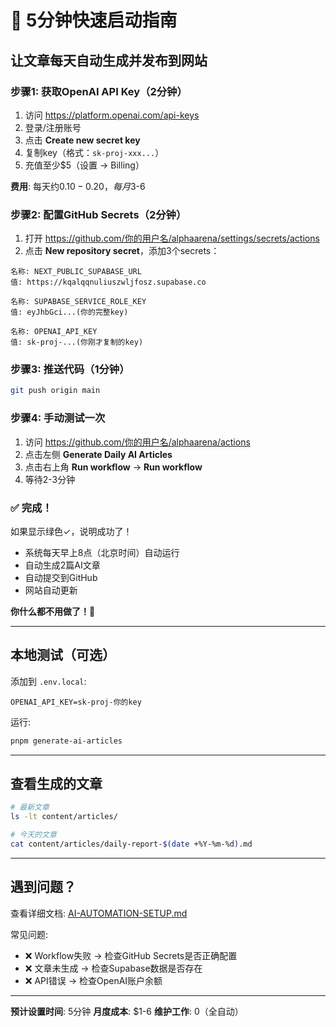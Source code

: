 # 🚀 5分钟快速启动指南

## 让文章每天自动生成并发布到网站

### 步骤1: 获取OpenAI API Key（2分钟）

1. 访问 https://platform.openai.com/api-keys
2. 登录/注册账号
3. 点击 **Create new secret key**
4. 复制key（格式：`sk-proj-xxx...`）
5. 充值至少$5（设置 → Billing）

**费用**: 每天约$0.10-0.20，每月$3-6

### 步骤2: 配置GitHub Secrets（2分钟）

1. 打开 https://github.com/你的用户名/alphaarena/settings/secrets/actions
2. 点击 **New repository secret**，添加3个secrets：

```
名称: NEXT_PUBLIC_SUPABASE_URL
值: https://kqalqqnuliuszwljfosz.supabase.co
```

```
名称: SUPABASE_SERVICE_ROLE_KEY
值: eyJhbGci...(你的完整key)
```

```
名称: OPENAI_API_KEY
值: sk-proj-...(你刚才复制的key)
```

### 步骤3: 推送代码（1分钟）

```bash
git push origin main
```

### 步骤4: 手动测试一次

1. 访问 https://github.com/你的用户名/alphaarena/actions
2. 点击左侧 **Generate Daily AI Articles**
3. 点击右上角 **Run workflow** → **Run workflow**
4. 等待2-3分钟

### ✅ 完成！

如果显示绿色✓，说明成功了！

- 系统每天早上8点（北京时间）自动运行
- 自动生成2篇AI文章
- 自动提交到GitHub
- 网站自动更新

**你什么都不用做了！🎉**

---

## 本地测试（可选）

添加到 `.env.local`:
```env
OPENAI_API_KEY=sk-proj-你的key
```

运行:
```bash
pnpm generate-ai-articles
```

---

## 查看生成的文章

```bash
# 最新文章
ls -lt content/articles/

# 今天的文章
cat content/articles/daily-report-$(date +%Y-%m-%d).md
```

---

## 遇到问题？

查看详细文档: [AI-AUTOMATION-SETUP.md](./AI-AUTOMATION-SETUP.md)

常见问题:
- ❌ Workflow失败 → 检查GitHub Secrets是否正确配置
- ❌ 文章未生成 → 检查Supabase数据是否存在
- ❌ API错误 → 检查OpenAI账户余额

---

**预计设置时间**: 5分钟
**月度成本**: $1-6
**维护工作**: 0（全自动）
